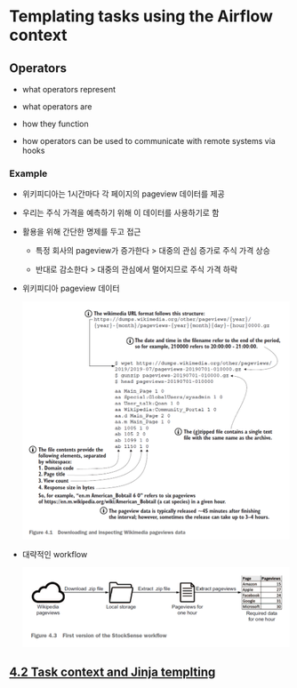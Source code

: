# Templating tasks using the Airflow context

## Operators

- what operators represent

- what operators are

- how they function

- how operators can be used to communicate with remote systems via hooks

### Example

- 위키피디아는 1시간마다 각 페이지의 pageview 데이터를 제공

- 우리는 주식 가격을 예측하기 위해 이 데이터를 사용하기로 함

- 활용을 위해 간단한 명제를 두고 접근

    - 특정 회사의 pageview가 증가한다 > 대중의 관심 증가로 주식 가격 상승

    - 반대로 감소한다 > 대중의 관심에서 멀어지므로 주식 가격 하락

- 위키피디아 pageview 데이터

    <img src="../image/fig_4_1.PNG" width="600px" />

- 대략적인 workflow

    <img src="../image/fig_4_3.PNG" width="600px" />

## [4.2 Task context and Jinja templting](./4.2_Task_context_and_Jinja_templating.md)